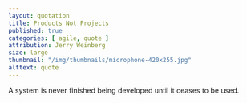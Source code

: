 ```yaml
---
layout: quotation
title: Products Not Projects
published: true
categories: [ agile, quote ]
attribution: Jerry Weinberg
size: large
thumbnail: "/img/thumbnails/microphone-420x255.jpg"
alttext: quote
---
```


A system is never finished being developed until it ceases to be used.

